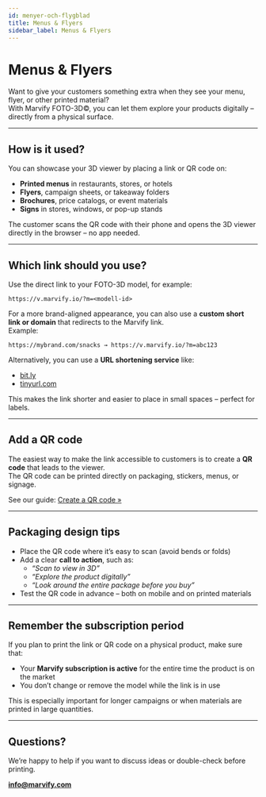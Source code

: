 ```yaml
---
id: menyer-och-flygblad
title: Menus & Flyers
sidebar_label: Menus & Flyers
---
```

# Menus & Flyers

Want to give your customers something extra when they see your menu, flyer, or other printed material?  
With Marvify FOTO-3D©, you can let them explore your products digitally – directly from a physical surface.

---

## How is it used?

You can showcase your 3D viewer by placing a link or QR code on:

- **Printed menus** in restaurants, stores, or hotels  
- **Flyers**, campaign sheets, or takeaway folders  
- **Brochures**, price catalogs, or event materials  
- **Signs** in stores, windows, or pop-up stands

The customer scans the QR code with their phone and opens the 3D viewer directly in the browser – no app needed.

---

## Which link should you use?

Use the direct link to your FOTO-3D model, for example:

```
https://v.marvify.io/?m=<modell-id>
```

For a more brand-aligned appearance, you can also use a **custom short link or domain** that redirects to the Marvify link.  
Example:

```
https://mybrand.com/snacks → https://v.marvify.io/?m=abc123
```


Alternatively, you can use a **URL shortening service** like:

- [bit.ly](https://bitly.com)  
- [tinyurl.com](https://tinyurl.com)

This makes the link shorter and easier to place in small spaces – perfect for labels.

---

## Add a QR code

The easiest way to make the link accessible to customers is to create a **QR code** that leads to the viewer.  
The QR code can be printed directly on packaging, stickers, menus, or signage.

See our guide: [Create a QR code »](./skapa-qr-kod.md)


---

## Packaging design tips

- Place the QR code where it’s easy to scan (avoid bends or folds)  
- Add a clear **call to action**, such as:  
  - *“Scan to view in 3D”*  
  - *“Explore the product digitally”*  
  - *“Look around the entire package before you buy”*  
- Test the QR code in advance – both on mobile and on printed materials

---

## Remember the subscription period

If you plan to print the link or QR code on a physical product, make sure that:

- Your **Marvify subscription is active** for the entire time the product is on the market  
- You don’t change or remove the model while the link is in use

This is especially important for longer campaigns or when materials are printed in large quantities.

---

## Questions?

We’re happy to help if you want to discuss ideas or double-check before printing.

**[info@marvify.com](mailto:info@marvify.com)**

